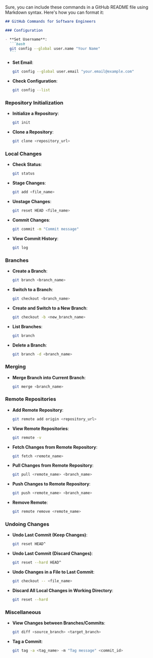 Sure, you can include these commands in a GitHub README file using Markdown syntax. Here's how you can format it:

````markdown
## GitHub Commands for Software Engineers

### Configuration

- **Set Username**:
  ```bash
  git config --global user.name "Your Name"
  ```
````

- **Set Email**:

  ```bash
  git config --global user.email "your.email@example.com"
  ```

- **Check Configuration**:
  ```bash
  git config --list
  ```

### Repository Initialization

- **Initialize a Repository**:

  ```bash
  git init
  ```

- **Clone a Repository**:
  ```bash
  git clone <repository_url>
  ```

### Local Changes

- **Check Status**:

  ```bash
  git status
  ```

- **Stage Changes**:

  ```bash
  git add <file_name>
  ```

- **Unstage Changes**:

  ```bash
  git reset HEAD <file_name>
  ```

- **Commit Changes**:

  ```bash
  git commit -m "Commit message"
  ```

- **View Commit History**:
  ```bash
  git log
  ```

### Branches

- **Create a Branch**:

  ```bash
  git branch <branch_name>
  ```

- **Switch to a Branch**:

  ```bash
  git checkout <branch_name>
  ```

- **Create and Switch to a New Branch**:

  ```bash
  git checkout -b <new_branch_name>
  ```

- **List Branches**:

  ```bash
  git branch
  ```

- **Delete a Branch**:
  ```bash
  git branch -d <branch_name>
  ```

### Merging

- **Merge Branch into Current Branch**:
  ```bash
  git merge <branch_name>
  ```

### Remote Repositories

- **Add Remote Repository**:

  ```bash
  git remote add origin <repository_url>
  ```

- **View Remote Repositories**:

  ```bash
  git remote -v
  ```

- **Fetch Changes from Remote Repository**:

  ```bash
  git fetch <remote_name>
  ```

- **Pull Changes from Remote Repository**:

  ```bash
  git pull <remote_name> <branch_name>
  ```

- **Push Changes to Remote Repository**:

  ```bash
  git push <remote_name> <branch_name>
  ```

- **Remove Remote**:
  ```bash
  git remote remove <remote_name>
  ```

### Undoing Changes

- **Undo Last Commit (Keep Changes)**:

  ```bash
  git reset HEAD^
  ```

- **Undo Last Commit (Discard Changes)**:

  ```bash
  git reset --hard HEAD^
  ```

- **Undo Changes in a File to Last Commit**:

  ```bash
  git checkout -- <file_name>
  ```

- **Discard All Local Changes in Working Directory**:
  ```bash
  git reset --hard
  ```

### Miscellaneous

- **View Changes between Branches/Commits**:

  ```bash
  git diff <source_branch> <target_branch>
  ```

- **Tag a Commit**:
  ```bash
  git tag -a <tag_name> -m "Tag message" <commit_id>
  ```

```

```
